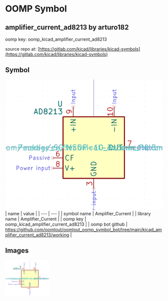 # OOMP Symbol  
## amplifier_current_ad8213  by arturo182  
  
oomp key: oomp_kicad_amplifier_current_ad8213  
  
source repo at: [https://gitlab.com/kicad/libraries/kicad-symbols](https://gitlab.com/kicad/libraries/kicad-symbols)  
## Symbol  
  
[![working.png](working_600.png)](working.png)  
| name | value | 
| --- | --- | 
| symbol name | Amplifier_Current | 
| library name | Amplifier_Current | 
| oomp key | oomp_kicad_amplifier_current_ad8213 | 
| oomp bot github | https://github.com/oomlout/oomlout_oomp_symbol_bot/tree/main/kicad_amplifier_current_ad8213/working | 
## Images  
  
[![working.png](working_140.png)](working.png)  
